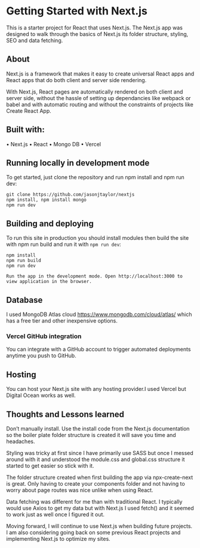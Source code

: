 # Getting Started with Next.js

This is a starter project for React that uses Next.js. The Next.js app was designed to walk through the basics of Next.js its folder structure, styling, SEO and data fetching.

## About 

Next.js is a framework that makes it easy to create universal React apps and React apps that do both client and server side rendering.

With Next.js, React pages are automatically rendered on both client and server side, without the hassle of setting up dependancies like webpack or babel and with automatic routing and without the constraints of projects like Create React App. 

## Built with:

• Next.js
• React
• Mongo DB
• Vercel

## Running locally in development mode

To get started, just clone the repository and run npm install and npm run dev:

    git clone https://github.com/jasonjtaylor/nextjs
    npm install, npm install mongo
    npm run dev

## Building and deploying

To run this site in production you should install modules then build the site with npm run build and run it with `npm run dev`:

    npm install
    npm run build
    npm run dev
    
    Run the app in the development mode. Open http://localhost:3000 to view application in the browser.

## Database 

I used MongoDB Atlas cloud https://www.mongodb.com/cloud/atlas/ which has a free tier and other inexpensive options.

### Vercel GitHub integration

You can integrate with a GitHub account to trigger automated deployments anytime you push to GitHub. 

## Hosting

You can host your Next.js site with any hosting provider.I used Vercel but Digital Ocean works as well.


## Thoughts and Lessons learned

Don’t manually install. Use the install code from the Next.js documentation so the boiler plate folder structure is created it will save you time and headaches.

Styling was tricky at first since I have primarily use SASS but once I messed around with it and understood the module.css and global.css structure it started to get easier so stick with it.

The folder structure created when first building the app via npx-create-next is great. Only having to create your components folder and not having to worry about page routes was nice unlike when using React.

Data fetching was different for me than with traditional React. I typically would use Axios to get my data but with Next.js I used fetch() and it seemed to work just as well once I figured it out.

Moving forward, I will continue to use Next.js when building future projects. I am also considering going back on some previous React projects and implementing Next.js to optimize my sites.
